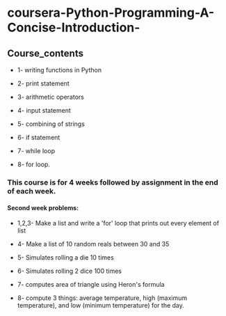 # coursera-Python-Programming-A-Concise-Introduction-

## Course_contents

* 1- writing functions in Python

* 2- print statement

* 3- arithmetic operators

* 4- input statement

* 5- combining of strings

* 6- if statement

* 7- while loop

* 8- for loop.

### This course is for 4 weeks followed by assignment in the end of each week.

#### Second week problems:

* 1,2,3- Make a list and write a 'for' loop that prints out every element of list

* 4- Make a list of 10 random reals between 30 and 35

* 5- Simulates rolling a die 10 times

* 6- Simulates rolling 2 dice 100 times

* 7- computes area of triangle using Heron's formula

* 8- compute 3 things: average temperature, high (maximum temperature), and low (minimum temperature) for the
day.



